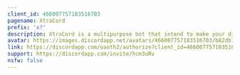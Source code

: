 ```yaml
---
client_id: 466007757183516703
pagename: XtraCord
prefix: 'x?'
description: XtraCord is a multipurpose bot that intend to make your discord experience much more easier and fun.
avatar: https://images.discordapp.net/avatars/466007757183516703/b82db7bcb6f7adac644134fe45907e8c.png
link: https://discordapp.com/oauth2/authorize?client_id=466007757183516703&scope=bot&permissions=8
support: https://discordapp.com/invite/hcm3uRv
nsfw: false
---
```

